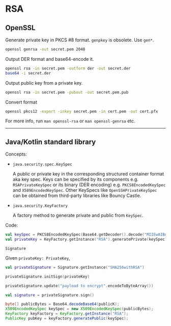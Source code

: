 # RSA

## OpenSSL

Generate private key in PKCS #8 format. `genpkey` is obsolete. Use `gen*`.

```bash
openssl genrsa -out secret.pem 2048
```

Output DER format and base64-encode it.

```bash
openssl rsa -in secret.pem -outform der -out secret.der
base64 -i secret.der
```

Output public key from a private key.

```bash
openssl rsa -in secret.pem -pubout -out secret.pem.pub
```

Convert format

```bash
openssl pkcs12 -export -inkey secret.pem -in cert.pem -out cert.pfx
```

For more info, run `man openssl-rsa` or `man openssl-genrsa` etc.

---

## Java/Kotlin standard library

Concepts:

* `java.security.spec.KeySpec` 

    A public or private key in the corresponding structured container format aka key spec. Keys can be specified by its components e.g. `RSAPrivateKeySpec` or its binary (DER encoding) e.g. `PKCS8EncodedKeySpec` and `X509EncodedKeySpec`. Other KeySpecs like `OpenSSHPrivateKeySpec` can be obtained from third-party libraries like Bouncy Castle.

* `java.security.KeyFactory`

    A factory method to generate private and public from `KeySpec`.

Code:

```kotlin
val keySpec = PKCS8EncodedKeySpec(Base64.getDecoder().decode("MIIEwAIBADANB..."))
val privateKey = KeyFactory.getInstance("RSA").generatePrivate(keySpec)
```

`Signature`

Given `privateKey: PrivateKey`,

```kotlin
val privateSignature = Signature.getInstance("SHA256withRSA")

privateSignature.initSign(privateKey)

privateSignature.update("payload to encrypt".encodeToByteArray())

val signature = privateSignature.sign()
```

```java
byte[] publicBytes = Base64.decodeBase64(publicK);
X509EncodedKeySpec keySpec = new X509EncodedKeySpec(publicBytes);
KeyFactory keyFactory = KeyFactory.getInstance("RSA");
PublicKey pubKey = keyFactory.generatePublic(keySpec);
```
